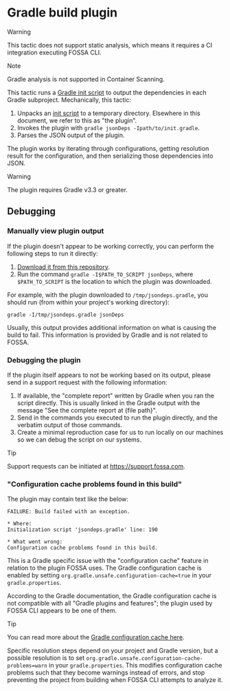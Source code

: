 
# Gradle build plugin

> [!WARNING]
> This tactic does not support static analysis, which means it requires a CI integration executing FOSSA CLI.

> [!NOTE]
> Gradle analysis is not supported in Container Scanning.

This tactic runs a [Gradle init script](https://docs.gradle.org/current/userguide/init_scripts.html) to output the dependencies in each Gradle subproject. Mechanically, this tactic:

1. Unpacks an [init script](https://github.com/fossas/fossa-cli/blob/master/scripts/jsondeps.gradle) to a temporary directory. Elsewhere in this document, we refer to this as "the plugin".
2. Invokes the plugin with `gradle jsonDeps -Ipath/to/init.gradle`.
3. Parses the JSON output of the plugin.

The plugin works by iterating through configurations, getting resolution result for the configuration, and then serializing those dependencies into JSON.

> [!WARNING]
> The plugin requires Gradle v3.3 or greater.

## Debugging

### Manually view plugin output

If the plugin doesn't appear to be working correctly, you can perform the following steps to run it directly:

1. [Download it from this repository](https://github.com/fossas/fossa-cli/blob/master/scripts/jsondeps.gradle).
2. Run the command `gradle -I$PATH_TO_SCRIPT jsonDeps`, where `$PATH_TO_SCRIPT` is the location to which the plugin was downloaded.

For example, with the plugin downloaded to `/tmp/jsondeps.gradle`, you should run (from within your project's working directory):

```
gradle -I/tmp/jsondeps.gradle jsonDeps
```

Usually, this output provides additional information on what is causing the build to fail.
This information is provided by Gradle and is not related to FOSSA.

### Debugging the plugin

If the plugin itself appears to not be working based on its output, please send in a support request with the following information:

1. If available, the "complete report" written by Gradle when you ran the script directly.
   This is usually linked in the Gradle output with the message "See the complete report at {file path}".
2. Send in the commands you executed to run the plugin directly, and the verbatim output of those commands.
3. Create a minimal reproduction case for us to run locally on our machines so we can debug the script on our systems.

> [!TIP]
> Support requests can be initiated at https://support.fossa.com.

### "Configuration cache problems found in this build"

The plugin may contain text like the below:

```
FAILURE: Build failed with an exception.

* Where:
Initialization script 'jsondeps.gradle' line: 190

* What went wrong:
Configuration cache problems found in this build.
```

This is a Gradle specific issue with the "configuration cache" feature in relation to the plugin FOSSA uses.
The Gradle configuration cache is enabled by setting `org.gradle.unsafe.configuration-cache=true` in your `gradle.properties`.

According to the Gradle documentation, the Gradle configuration cache is not compatible with all "Gradle plugins and features"; the plugin used by FOSSA CLI appears to be one of them.

> [!TIP]
> You can read more about the [Gradle configuration cache here](https://docs.gradle.org/current/userguide/configuration_cache.html).

Specific resolution steps depend on your project and Gradle version, but a possible resolution is to set `org.gradle.unsafe.configuration-cache-problems=warn` in your `gradle.properties`. This modifies configuration cache problems such that they become warnings instead of errors, and stop preventing the project from building when FOSSA CLI attempts to analyze it.
